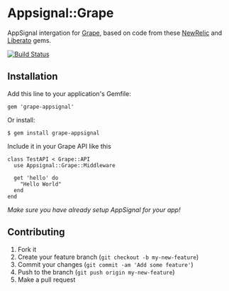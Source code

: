 # Appsignal::Grape

AppSignal intergation for [Grape][0], based on code from these [NewRelic][1] and [Liberato][2] gems.

[![Build Status](https://travis-ci.org/aai/grape-appsignal.png?branch=master)](http://travis-ci.org/aai/grape-appsignal)

## Installation

Add this line to your application's Gemfile:

    gem 'grape-appsignal'

Or install:

    $ gem install grape-appsignal

Include it in your Grape API like this

    class TestAPI < Grape::API
      use Appsignal::Grape::Middleware

      get 'hello' do
        "Hello World"
      end
    end

*Make sure you have already setup AppSignal for your app!*

## Contributing

1. Fork it
2. Create your feature branch (`git checkout -b my-new-feature`)
3. Commit your changes (`git commit -am 'Add some feature'`)
4. Push to the branch (`git push origin my-new-feature`)
5. Make a pull request

[0]: https://github.com/intridea/grape
[1]: https://github.com/flyerhzm/newrelic-grape
[2]: https://github.com/seanmoon/grape-librato
